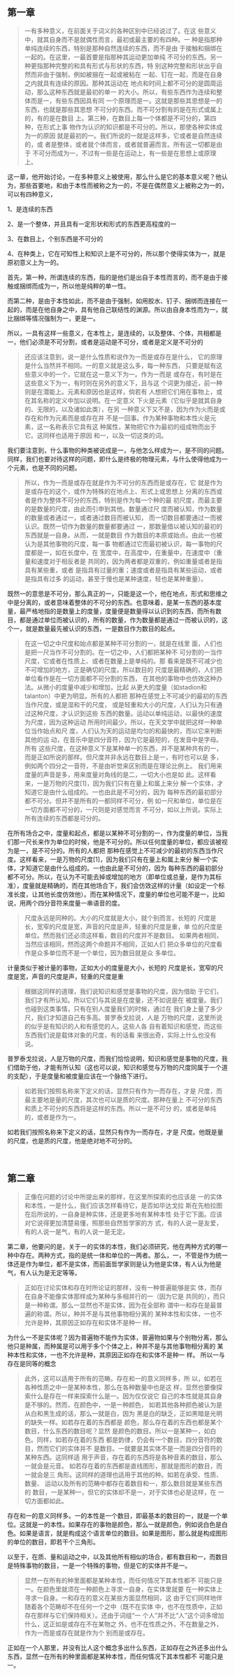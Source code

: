 <h2>第一章</h2><blockquote data-pid="br6AEez2">一有多种意义，在前面关于词义的各种区别中已经说过了。在这 些意义中，就其自身而不是就偶性而言，最初或最主要的有四种。一 种是指那种单纯连续的东西，特别是那种自然连续的东西，而不是由 于接触和捆绑在一起的。在这里，一最首要是指那种其运动更加单纯 不可分的东西。另一种更指那种完整的和具有形式与形状的东西，特 别这种完整和形状出乎自然而非由于强制，例如被捆在一起或被粘在 一起、钉在一起，而是在自身之内就具有连续的原因。那种其运动在 地点和时间上都不可分的是圆周运动，那么这种东西就是最初的单一 的大小。所以，有些东西作为连续和整体而是一，有些东西因具有同 一个原理而是一。这就是那些其思想是一的东西，也就是那些其思想 不可分的东西。而不可分割有的是在形式或属上的，有的是在数目 上。第三种，在数目上每一个体都是不可分的，第四种，在形式上事 物作为认识的知识都是不可分的。所以，那使各种实体成为一的原因 就是最初的一。我们所说的一就是这样多，它或者是自然连续的，或 者是整体，或者就个体而言，或者就普遍而言。所有这一切都是由于 不可分而成为一，不过有一些是在运动上，有一些是在思想上或原理 上。 </blockquote><p data-pid="HcG5mTSK">这一章，他开始讨论，一在多种意义上被使用，那么什么是它的基本意义呢？他认为，那些首要地，和由于本性而被称之为一的，不是在偶然意义上被称之为一的，可以有四种意义，</p><p data-pid="_Lviv68w">1、是连续的东西</p><p data-pid="0xk2XCi3">2、是一个整体，并且具有一定形状和形式的东西更高程度的一</p><p data-pid="mPKQncVP">3、在数目上，个别东西是不可分的</p><p data-pid="F-PjDF_B">4、在种类上，它在可知性上和知识上是不可分的，所以那个使得实体为一，就是原初意义上为一的。</p><p data-pid="icteqJe7">首先，第一种，所谓连续的东西，指的是他们是出自于本性而言的，而不是由于接触或捆绑而成为一，所以他是纯粹的单一性。</p><p data-pid="D0yIKMC3">而第二种，是由于本性如此，而不是由于强制，如用胶水、钉子、捆绑而连接在一起的，而是在他自身之中，具有他自己联结性的渊源。所以由自身本性而为一，就比捆绑等情况强制为一，更是一。</p><p data-pid="4DldIhzA">所以，一具有这样一些意义，在本性上，是连续的，以及整体、个体，共相都是一，他们必须是不可分割，或者是运动是不可分，或者是定义是不可分的</p><blockquote data-pid="KzbrsVf0">还应该注意到，说一是什么性质和说作为一而是或存在是什么， 它的原理是什么当然并不相同。一的意义就是这么多，每一种东西， 只要是赋有这些意义中的一个，它就在这一意义下为一。作为一而是 或存在，有时是在这些意义下为一，有时则在另外的意义下，且与这 个词更为接近，前一种则是在潜能上。元素和原因也是这样，倘若有 人想把它们用在事物上，或在其名称的定义中加以说明。在一定意义 下火是元素（它似乎是就其自身的、无限的，以及诸如此类），在另 一种意义下又不是，因为作为火而是或存在和作为元素而是或存在并 不是一回事。作为某种事物和本性火是元素，这一名称表示它具有这 种属性，某物把它作为最初的组成物而出于它。这同样也适用于原因 和一，以及一切这类的词。 </blockquote><p data-pid="UC7mqQxC">我们要注意到，什么事物的种类被说成是一，与他怎么样成为一，是不同的问题。同样，我们也要对待这样的问题，即什么是终极的物理元素，与什么使得他成为一个元素，也是不同的问题。</p><blockquote data-pid="LfqIt1sx">所以，作为一而是或存在就是作为不可分的东西而是或存在，它 就是作为是或存在的这个，或作为特殊的在地点上、形式上或思想上 分离的东西或者是作为整体不可分的东西，特别是作为每一个种的最 初尺度，而最主要的是数量的尺度，由此而引申到其他。数量通过尺 度而被认知，作为数量的数量或者通过一，或者通过数目而被认知， 而一切数目都要通过一而被认识。既然一切作为数量的数量都要通过 一，那数量借以被认知的最初的东西就是一自身。从而，一就是数目 作为数目的本原或始点。由此一也被认为是其他事物的尺度，每一事 物都通过它而最初被认识，每一事物的尺度都是一，如在长度中，在 宽度中，在高度中，在重量中，在速度中（重量和速度对于相反者是 共同的，因为两者都是双重的，例如重量或者是指具有某些重，或者 是指具有过量的重；速度或者是指具有某些运动，或者是指具有过多 的运动，甚至于慢也是某种速度，轻也是某种重量）。 </blockquote><p data-pid="aRnED19G">既然一的意思是不可分，那么真正的一，只能是这一个，他在地点，形式和思维之中是分离的，或者意味着整体的不可分的东西。也意味着，是某一东西的基本度量，最严格地指的是数量上的度量，度量便是数量得以认识到的东西，而所有数目，都是通过单位而被认识的，所有的数量，作为数量都是通过一而被认识的，这个一，就是数量最先被认识的东西，一是数目作为数目的起点。</p><blockquote data-pid="aB0dkUpc">在这一切之中尺度和始点都是某种不可分割的一，就是在线里 面，人们也是把一尺当作不可分割的。在一切之中，人们都把某种不 可分割的一当作尺度，它或者在性质上、或者在数量上是单纯的。那 看来是既不可减少也不可增加的地方，正是确切的尺度。所以数目的 尺度是最精确的，人们把单位看作是在一切方面都不可分割的东西， 在其他的事物中也仿效这种办法。从微小的度量中减少和增加，比起 从更大的度量（如stadion和talanton）中更为明显。所有的人都把 那种在感觉上不可减少的最初的东西当作尺度，或是湿和干的尺度， 或是轻重和大小的尺度，人们认为只有通过这种尺度，才认识到这些 东西的数量。运动以单纯运动，以最快的速度为尺度，因为这种运动 所用时间最少。所以，在天文学中就把这样一种单位当作始点和尺 度，人们认为天的运动是均匀的和最快的，而以它来判断其他的运 动，在音乐中是四分音符，因为它是最短的，在发音中是字母。所有 这些尺度，在这种意义下是某种单一的东西，并不是某种共有的一， 而是正如所说的那样。但尺度并非永远在数目上是一，有时也可以是 多，例如两个四分之一音符，不是由听觉来区别而是在理论比例上。 我们用来度量的声音是多，用来度量对角线的是二，一切大小也是如 此。这样看来，一是万物的尺度[1]，因为我们只有在量上和属上来分 解一个实体，才知道它是由什么组成的。一也由此是不可分的，因为 每种东西的最初部分都不可分。但并不是所有的一都同样不可分，例 如一尺和单位，单位是在一切方面都不可分的，一尺则是对感觉而言 不可分，如以上所说。实际上所有连续的东西都是可分的。</blockquote><p data-pid="JwudPTt1">在所有场合之中，度量和起点，都是以某种不可分割的一，作为度量的单位，当我们那一尺长来作为单位的时候，他是不可分的。所以任何度量的单位，都应该被视为是一，是不可分的。所有的人都把 那种在感觉上不可减少的最初的东西当作尺度。这样看来，一是万物的尺度[1]，因为我们只有在量上和属上来分 解一个实体，才知道它是由什么组成的。一也由此是不可分的，因为 每种东西的最初部分都不可分。所以，在认为不可能去掉或增加的地方（即单位或总量，是作为其标准），度量就是精确的，而在其他场合下，我们会仿效这样的计量（如设定一个标准长度，让其他长度仿效他）。而在某种情况下，度量的单位也可能不是一，比如说，用两个四分音符来度量一串语音的度。</p><blockquote data-pid="fekN5-TO">尺度永远是同种的。大小的尺度就是大小，就个别而言，长短的 尺度是长，宽窄的尺度是宽，声音的尺度是声，轻重的尺度是重，单 位的尺度是单位。然而我们还必须这样看，数目的尺度并不是数目。 如果两者相同，当然应该相同，然而这两个命题并不相同，正如人们 把众多单位的尺度看作是众多单位而不是一个单位，因为数目就是众 多单位。 </blockquote><p data-pid="lvIKyPuz">计量类似于被计量的事物，正如大小的度量是大小，长短的 尺度是长，宽窄的尺度是宽，声音的尺度是声，轻重的尺度是重</p><blockquote data-pid="4RsKzEsR">根据这同样的道理，我们说知识和感觉是事物的尺度，因为借助 于它们，我们才有所认知。所以它们与其说是在度量，还不如说是在 被度量。我们也碰到这类事情，只有在别人度量我们的时候，通过在 我们身上量了多少尺，我们才知道自己有多高。普罗泰戈拉说，人是 万物的尺度，这里所说的似乎是有知识的人和有感觉的人。这些人各 自有着知识和感觉，而这些东西我们说是载体对象的尺度，有的话看 来很出奇，实际上什么也没有说。</blockquote><p data-pid="0TXmEfI0">普罗泰戈拉说，人是万物的尺度，而我们恰恰说明，知识和感觉是事物的尺度，我们借助于他，才能有所认知（这也可以说，知识和感觉与万物的尺度同属于一个道的支配），于是度量和被度量应该在一个脉络下进行。</p><blockquote data-pid="iUAJgn2Z">如若我们按照名称来下定义的话，显然只有作为一而存在，才是 尺度，而最主要地是量的尺度，其次也可以是质的尺度。那种在量上 不可分的东西和质上不可分的东西将是这样的东西。所以一是不可分 的，或者是单纯的，或者是作为一。</blockquote><p data-pid="mIzCXkpt">如若我们按照名称来下定义的话，显然只有作为一而存在，才是 尺度。他既是量的尺度，也是质的尺度，他是绝对地不可分的。</p><p><br></p><h2>第二章</h2><blockquote data-pid="LYH8Lir_">正像在问题的讨论中所提出来的那样，在这里所探索的也应该是 一的实体和本性，一是什么，我们应该怎样看待它，是否如毕达戈拉 斯在先柏拉图在后所说的，一自身是种实体，还是更多地有某种本性 处于它下面。应该对它说得更加清楚易懂，照那些自然哲学家的方 式，有的人说一是友爱，有的人说一是气，有的人说一是无定。</blockquote><p data-pid="PgiF5FxF">第二章，他要问的是，关于一的实体的本性，我们必须研究，他在两种方式的哪一种中存在。两种方式，指的是统一体和单位的一两者。那么，一，不管是作为统一体还是作为单位，都不是实体，而前面哲学家则是认为他是实体，有人认为他是气，有人认为是无定等等。</p><blockquote data-pid="3K4xRkwx">正如在讨论实体和存在时所论证的那样，没有一种普遍能够是实 体，而存在自身不能像实体那样成为某种与多相并行的一（因为它是 共同的），而只是一种称谓。那么一显然也不是实体，因为在全部称 谓中一和存在是最普遍的称谓。所以，种并不是与其他事物相分离的 某种本性和实体，一也不允许是种，其原因正如存在和实体不是种一 样。 </blockquote><p data-pid="MulYSYlX">为什么一不是实体呢？因为普遍物不能作为实体，普遍物如果与个别物分离，那么他只是种属，而种属是可以用于多个个体之上，种并不是与其他事物相分离的 某种本性和实体，一也不允许是种，其原因正如存在和实体不是种一 样。 所以一与存在是同等的概念</p><blockquote data-pid="0v35BMiz">此外，这可以适用于所有的范畴。存在和一的意义同样多，所 以，如若在各种性质之中一是某种本性，那么在各种数量中也是这 样，显然也要像探索什么是存在一样来探索什么是一。因为仅仅说它 自己的本性就是其自身是不够的。然而，在颜色中，一是一种颜色， 如若其他各种颜色被认为是从白和黑生成的话，那么一就是白，因为 黑是白的缺乏，正如黑暗是光明的缺失一样。如若存在着的东西都是 颜色，那么存在着的东西也都是某个数目，什么东西的数目呢？显然 是颜色的数目。所以一是某种一，如白色。同样，如若存在着的东西 都是韵律，仍会有一个数目，四分音符的数目，然而它们的实体并不 是数目。一就要是其实体不是一而是四分音符的某种东西。这同样适 用于声音，存在着的东西将是各种音素的数目，那么一就会是元音。 如若存在着的东西都是直线图形，那就是图形的数目，而一就会是三 角形。这同样的道理也适用于其他的种。如若在承受、性质、数量、 运动以及所有的范畴中都存在着数目和一，那么数目就是某些东西的 数目，一是某种一，但它的实体却不是一，对于实体也必是这样，在 一切方面都如此。</blockquote><p data-pid="87GTA2v3">存在和一的意义同样多。一的本性是一个数目，即最基本的数目的一，就是一个单位。这就是一的本性。如果存在的事物是颜色，那么一就是颜色，例如说白色是白色。如果是语言，就是构成这个语言单位的数目。如果是图形，那么就是构成图形的单位的数目，即若干个三角形。</p><p data-pid="jZXjVVgi">以至于，在质、量和运动之中，以及其他所有相似的场合，都有数目和一，而数目是特殊事物的数目，一是一个特殊的事物，但是它的实体并不是一。</p><blockquote data-pid="vxMtNf0O">显然一在所有的种里面都是某种本性，而任何情况下其本性都不 可能只是一。在颜色里就须在一种颜色上寻求一自身，在实体里就要 在一种实体上寻求一自身。一和存在的意义在某些方面显然相同，这 由于它们同样地伴随着各个范畴却不在任何一个之中（既不在实体 中，也不在性质中，正如存在那样与它们保持相关）。还由于词组“一 个人”并不比“人”这个词多增加什么，这正如是或存在不在某物之 外，也不在性质之外，不在数量之外，作为一而是或存在就是作为个 别而是或存在。 </blockquote><p data-pid="H2WvfGme">正如在一个人那里，并没有比人这个概念多出什么东西，正如存在之外还多出什么东西，显然一在所有的种里面都是某种本性，而任何情况下其本性都不 可能只是一。</p><p></p><p></p><p></p><p></p><p></p>